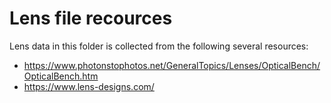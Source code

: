 # Lens file recources

Lens data in this folder is collected from the following several resources:

- https://www.photonstophotos.net/GeneralTopics/Lenses/OpticalBench/OpticalBench.htm
- https://www.lens-designs.com/